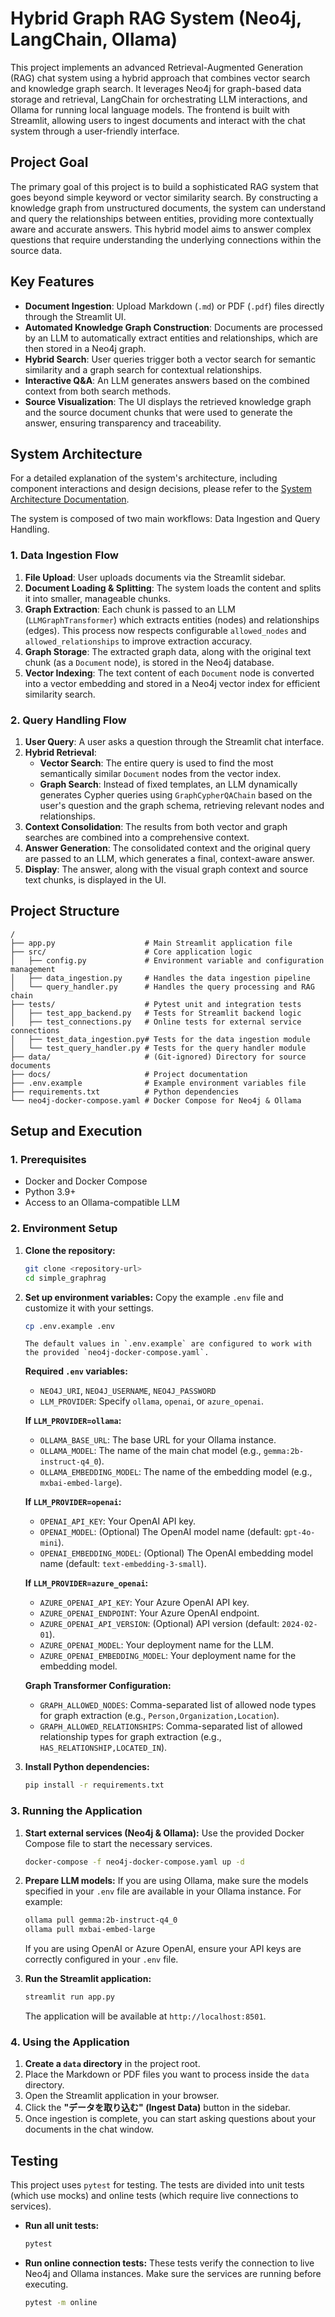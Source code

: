 # Hybrid Graph RAG System (Neo4j, LangChain, Ollama)

This project implements an advanced Retrieval-Augmented Generation (RAG) chat system using a hybrid approach that combines vector search and knowledge graph search. It leverages Neo4j for graph-based data storage and retrieval, LangChain for orchestrating LLM interactions, and Ollama for running local language models. The frontend is built with Streamlit, allowing users to ingest documents and interact with the chat system through a user-friendly interface.

## Project Goal

The primary goal of this project is to build a sophisticated RAG system that goes beyond simple keyword or vector similarity search. By constructing a knowledge graph from unstructured documents, the system can understand and query the relationships between entities, providing more contextually aware and accurate answers. This hybrid model aims to answer complex questions that require understanding the underlying connections within the source data.

## Key Features

-   **Document Ingestion**: Upload Markdown (`.md`) or PDF (`.pdf`) files directly through the Streamlit UI.
-   **Automated Knowledge Graph Construction**: Documents are processed by an LLM to automatically extract entities and relationships, which are then stored in a Neo4j graph.
-   **Hybrid Search**: User queries trigger both a vector search for semantic similarity and a graph search for contextual relationships.
-   **Interactive Q&A**: An LLM generates answers based on the combined context from both search methods.
-   **Source Visualization**: The UI displays the retrieved knowledge graph and the source document chunks that were used to generate the answer, ensuring transparency and traceability.

## System Architecture

For a detailed explanation of the system's architecture, including component interactions and design decisions, please refer to the [System Architecture Documentation](./docs/Architecture.md).

The system is composed of two main workflows: Data Ingestion and Query Handling.

### 1. Data Ingestion Flow

1.  **File Upload**: User uploads documents via the Streamlit sidebar.
2.  **Document Loading & Splitting**: The system loads the content and splits it into smaller, manageable chunks.
3.  **Graph Extraction**: Each chunk is passed to an LLM (`LLMGraphTransformer`) which extracts entities (nodes) and relationships (edges). This process now respects configurable `allowed_nodes` and `allowed_relationships` to improve extraction accuracy.
4.  **Graph Storage**: The extracted graph data, along with the original text chunk (as a `Document` node), is stored in the Neo4j database.
5.  **Vector Indexing**: The text content of each `Document` node is converted into a vector embedding and stored in a Neo4j vector index for efficient similarity search.

### 2. Query Handling Flow

1.  **User Query**: A user asks a question through the Streamlit chat interface.
2.  **Hybrid Retrieval**:
    *   **Vector Search**: The entire query is used to find the most semantically similar `Document` nodes from the vector index.
    *   **Graph Search**: Instead of fixed templates, an LLM dynamically generates Cypher queries using `GraphCypherQAChain` based on the user's question and the graph schema, retrieving relevant nodes and relationships.
3.  **Context Consolidation**: The results from both vector and graph searches are combined into a comprehensive context.
4.  **Answer Generation**: The consolidated context and the original query are passed to an LLM, which generates a final, context-aware answer.
5.  **Display**: The answer, along with the visual graph context and source text chunks, is displayed in the UI.

## Project Structure

```
/
├── app.py                    # Main Streamlit application file
├── src/                      # Core application logic
│   ├── config.py             # Environment variable and configuration management
│   ├── data_ingestion.py     # Handles the data ingestion pipeline
│   └── query_handler.py      # Handles the query processing and RAG chain
├── tests/                    # Pytest unit and integration tests
│   ├── test_app_backend.py   # Tests for Streamlit backend logic
│   ├── test_connections.py   # Online tests for external service connections
│   ├── test_data_ingestion.py# Tests for the data ingestion module
│   └── test_query_handler.py # Tests for the query handler module
├── data/                     # (Git-ignored) Directory for source documents
├── docs/                     # Project documentation
├── .env.example              # Example environment variables file
├── requirements.txt          # Python dependencies
└── neo4j-docker-compose.yaml # Docker Compose for Neo4j & Ollama
```

## Setup and Execution

### 1. Prerequisites

-   Docker and Docker Compose
-   Python 3.9+
-   Access to an Ollama-compatible LLM

### 2. Environment Setup

1.  **Clone the repository:**
    ```bash
    git clone <repository-url>
    cd simple_graphrag
    ```

2.  **Set up environment variables:**
    Copy the example `.env` file and customize it with your settings.
    ```bash
    cp .env.example .env
    ```
        The default values in `.env.example` are configured to work with the provided `neo4j-docker-compose.yaml`.

    **Required `.env` variables:**
    -   `NEO4J_URI`, `NEO4J_USERNAME`, `NEO4J_PASSWORD`
    -   `LLM_PROVIDER`: Specify `ollama`, `openai`, or `azure_openai`.

    **If `LLM_PROVIDER=ollama`:**
    -   `OLLAMA_BASE_URL`: The base URL for your Ollama instance.
    -   `OLLAMA_MODEL`: The name of the main chat model (e.g., `gemma:2b-instruct-q4_0`).
    -   `OLLAMA_EMBEDDING_MODEL`: The name of the embedding model (e.g., `mxbai-embed-large`).

    **If `LLM_PROVIDER=openai`:**
    -   `OPENAI_API_KEY`: Your OpenAI API key.
    -   `OPENAI_MODEL`: (Optional) The OpenAI model name (default: `gpt-4o-mini`).
    -   `OPENAI_EMBEDDING_MODEL`: (Optional) The OpenAI embedding model name (default: `text-embedding-3-small`).

    **If `LLM_PROVIDER=azure_openai`:**
    -   `AZURE_OPENAI_API_KEY`: Your Azure OpenAI API key.
    -   `AZURE_OPENAI_ENDPOINT`: Your Azure OpenAI endpoint.
    -   `AZURE_OPENAI_API_VERSION`: (Optional) API version (default: `2024-02-01`).
    -   `AZURE_OPENAI_MODEL`: Your deployment name for the LLM.
    -   `AZURE_OPENAI_EMBEDDING_MODEL`: Your deployment name for the embedding model.

    **Graph Transformer Configuration:**
    -   `GRAPH_ALLOWED_NODES`: Comma-separated list of allowed node types for graph extraction (e.g., `Person,Organization,Location`).
    -   `GRAPH_ALLOWED_RELATIONSHIPS`: Comma-separated list of allowed relationship types for graph extraction (e.g., `HAS_RELATIONSHIP,LOCATED_IN`).

3.  **Install Python dependencies:**
    ```bash
    pip install -r requirements.txt
    ```

### 3. Running the Application

1.  **Start external services (Neo4j & Ollama):**
    Use the provided Docker Compose file to start the necessary services.
    ```bash
    docker-compose -f neo4j-docker-compose.yaml up -d
    ```

2.  **Prepare LLM models:**
    If you are using Ollama, make sure the models specified in your `.env` file are available in your Ollama instance. For example:
    ```bash
    ollama pull gemma:2b-instruct-q4_0
    ollama pull mxbai-embed-large
    ```
    If you are using OpenAI or Azure OpenAI, ensure your API keys are correctly configured in your `.env` file.

3.  **Run the Streamlit application:**
    ```bash
    streamlit run app.py
    ```
    The application will be available at `http://localhost:8501`.

### 4. Using the Application

1.  **Create a `data` directory** in the project root.
2.  Place the Markdown or PDF files you want to process inside the `data` directory.
3.  Open the Streamlit application in your browser.
4.  Click the **"データを取り込む" (Ingest Data)** button in the sidebar.
5.  Once ingestion is complete, you can start asking questions about your documents in the chat window.

## Testing

This project uses `pytest` for testing. The tests are divided into unit tests (which use mocks) and online tests (which require live connections to services).

-   **Run all unit tests:**
    ```bash
    pytest
    ```

-   **Run online connection tests:**
    These tests verify the connection to live Neo4j and Ollama instances. Make sure the services are running before executing.
    ```bash
    pytest -m online
    ```

